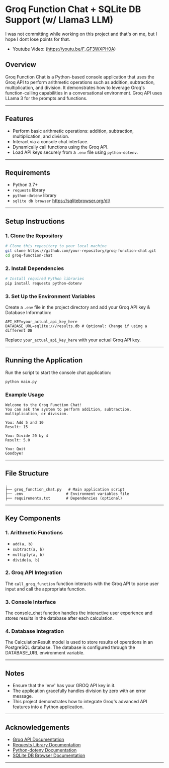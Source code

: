 # Groq Function Chat + SQLite DB Support (w/ Llama3 LLM)

I was not committing while working on this project and that's on me, but I hope I dont lose points for that.
- Youtube Video: (https://youtu.be/F_GF3WXPH0A)

## Overview
Groq Function Chat is a Python-based console application that uses the Groq API to perform arithmetic operations such as addition, subtraction, multiplication, and division. It demonstrates how to leverage Groq's function-calling capabilities in a conversational environment. Groq API uses LLama 3 for the prompts and functions.

---

## Features
- Perform basic arithmetic operations: addition, subtraction, multiplication, and division.
- Interact via a console chat interface.
- Dynamically call functions using the Groq API.
- Load API keys securely from a `.env` file using `python-dotenv`.

---

## Requirements
- Python 3.7+
- `requests` library
- `python-dotenv` library
- `sqlite db browser` https://sqlitebrowser.org/dl/

---

## Setup Instructions

### 1. Clone the Repository
```bash
# Clone this repository to your local machine
git clone https://github.com/your-repository/groq-function-chat.git
cd groq-function-chat
```

### 2. Install Dependencies
```bash
# Install required Python libraries
pip install requests python-dotenv
```

### 3. Set Up the Environment Variables
Create a `.env` file in the project directory and add your Groq API key & Database Information:
```env
API_KEY=your_actual_api_key_here
DATABASE_URL=sqlite:///results.db # Optional: Change if using a different DB
```
Replace `your_actual_api_key_here` with your actual Groq API key. 




---

## Running the Application
Run the script to start the console chat application:
```bash
python main.py
```

### Example Usage
```plaintext
Welcome to the Groq Function Chat!
You can ask the system to perform addition, subtraction, multiplication, or division.

You: Add 5 and 10
Result: 15

You: Divide 20 by 4
Result: 5.0

You: Quit
Goodbye!
```

---

## File Structure
```
.
├── groq_function_chat.py   # Main application script
├── .env                   # Environment variables file
├── requirements.txt       # Dependencies (optional)
```

---

## Key Components

### 1. Arithmetic Functions
- `add(a, b)`
- `subtract(a, b)`
- `multiply(a, b)`
- `divide(a, b)`

### 2. Groq API Integration
The `call_groq_function` function interacts with the Groq API to parse user input and call the appropriate function.

### 3. Console Interface
The console_chat function handles the interactive user experience and stores results in the database after each calculation.

### 4. Database Integration
The CalculationResult model is used to store results of operations in an PostgreSQL database.
The database is configured through the DATABASE_URL environment variable.


---

## Notes
- Ensure that the 'env' has your GROQ API key in it.
- The application gracefully handles division by zero with an error message.
- This project demonstrates how to integrate Groq's advanced API features into a Python application.

---

## Acknowledgements
- [Groq API Documentation](https://api.groq.com)
- [Requests Library Documentation](https://docs.python-requests.org/)
- [Python-dotenv Documentation](https://pypi.org/project/python-dotenv/)
- [SQLite DB Browser Documentation](https://github.com/sqlitebrowser/sqlitebrowser/wiki)

---

